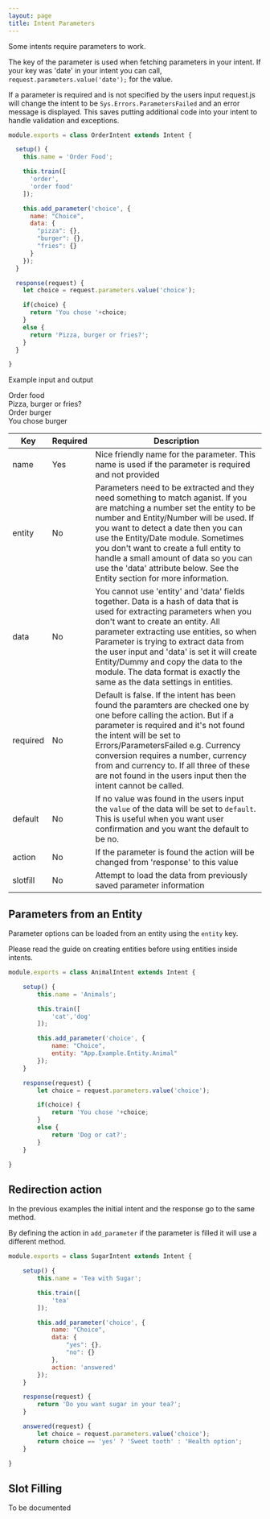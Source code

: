 ```yaml
---
layout: page
title: Intent Parameters
---
```


Some intents require parameters to work.

The key of the parameter is used when fetching parameters in your intent.
If your key was 'date' in your intent you can call, `request.parameters.value('date');` for the value.

If a parameter is required and is not specified by the users input request.js will change the
intent to be `Sys.Errors.ParametersFailed` and an error message is displayed. This saves putting additional code into your intent to handle validation and exceptions.


~~~javascript
module.exports = class OrderIntent extends Intent {

  setup() {
    this.name = 'Order Food';

    this.train([
      'order',
      'order food'
    ]);

    this.add_parameter('choice', {
      name: "Choice",
      data: {
        "pizza": {},
        "burger": {},
        "fries": {}
      }
    });
  }

  response(request) {
    let choice = request.parameters.value('choice');

    if(choice) {
      return 'You chose '+choice;
    }
    else {
      return 'Pizza, burger or fries?';
    }
  }

}
~~~

Example input and output

<div class="chat" markdown="0">
  <div class="user"><span>Order food</span></div>
  <div class="bot"><span>Pizza, burger or fries?</span></div>
  <div class="user"><span>Order burger</span></div>
  <div class="bot"><span>You chose burger</span></div>
</div>


Key | Required | Description
--- | --- | ---
name | Yes | Nice friendly name for the parameter. This name is used if the parameter is required and not provided
entity | No | Parameters need to be extracted and they need something to match aganist. If you are matching a number set the entity to be number and Entity/Number will be used. If you want to detect a date then you can use the Entity/Date module. Sometimes you don't want to create a full entity to handle a small amount of data so you can use the 'data' attribute below. See the Entity section for more information.
data | No | You cannot use 'entity' and 'data' fields together. Data is a hash of data that is used for extracting parameters when you don't want to create an entity. All parameter extracting use entities, so when Parameter is trying to extract data from the user input and 'data' is set it will create Entity/Dummy and copy the data to the module. The data format is exactly the same as the data settings in entities.
required | No | Default is false. If the intent has been found the paramters are checked one by one before calling the action. But if a parameter is required and it's not found the intent will be set to Errors/ParametersFailed e.g. Currency conversion requires a number, currency from and currency to. If all three of these are not found in the users input then the intent cannot be called.
default | No | If no value was found in the users input the `value` of the data will be set to `default`. This is useful when you want user confirmation and you want the default to be no.
action | No | If the parameter is found the action will be changed from 'response' to this value
slotfill | No | Attempt to load the data from previously saved parameter information


## Parameters from an Entity

Parameter options can be loaded from an entity using the `entity` key.

Please read the guide on creating entities before using entities inside intents.

~~~javascript
module.exports = class AnimalIntent extends Intent {

	setup() {
		this.name = 'Animals';

		this.train([
			'cat','dog'
		]);

		this.add_parameter('choice', {
			name: "Choice",
			entity: "App.Example.Entity.Animal"
		});
	}

	response(request) {
		let choice = request.parameters.value('choice');

		if(choice) {
			return 'You chose '+choice;
		}
		else {
			return 'Dog or cat?';
		}
	}

}
~~~


## Redirection action

In the previous examples the initial intent and the response go to the same method.

By defining the action in `add_parameter` if the parameter is filled it will use a different method.

~~~javascript
module.exports = class SugarIntent extends Intent {

	setup() {
		this.name = 'Tea with Sugar';

		this.train([
			'tea'
		]);

		this.add_parameter('choice', {
			name: "Choice",
			data: {
				"yes": {},
				"no": {}
			},
			action: 'answered'
		});
	}

	response(request) {
		return 'Do you want sugar in your tea?';
	}

	answered(request) {
		let choice = request.parameters.value('choice');
		return choice == 'yes' ? 'Sweet tooth' : 'Health option';
	}

}

~~~


## Slot Filling

To be documented